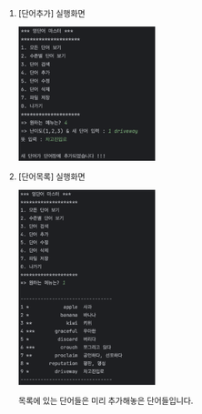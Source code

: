 1. [단어추가] 실행화면

   <img src="https://github.com/SeoGyeongmi/PP1_Project1/blob/master/screenshots/s1.png" width="50%" height="50%"/>


2. [단어목록] 실행화면

   
   <img src="https://github.com/SeoGyeongmi/PP1_Project1/blob/master/screenshots/s2.png" width="50%" height="50%"/>

   목록에 있는 단어들은 미리 추가해놓은 단어들입니다.
